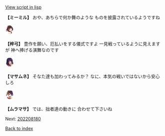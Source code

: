 [View script in lisp](../scripts/202208172.txt)

**【ミーミル】**
おや、あちらで何か舞のような
ものを披露されているようですね

<img src="../images/units/400621.png" alt="400621.png" height="34"/>

**【梓弓】**
豊作を願い、厄払いをする儀式ですよ
一見戦っているように見えますが
神へ捧げる演舞なのです

<img src="../images/units/100121.png" alt="100121.png" height="34"/>

**【マサムネ】**
そなた達も加わってみるか？
なに、本気の戦いではないから安心しろ

<img src="../images/units/102511.png" alt="102511.png" height="34"/>

**【ムラマサ】**
では、拙者達の動きに
合わせて下さいね


Next: [202208180](202208180.md)

[Back to index](index.md)
